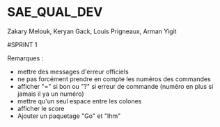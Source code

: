 # SAE_QUAL_DEV
Zakary Melouk, Keryan Gack, Louis Prigneaux, Arman Yigit


#SPRINT 1

Remarques : 
- mettre des messages d'erreur officiels
- ne pas forcément prendre en compte les numéros des commandes
- afficher "=" si bon ou "?" si erreur de commande (numéro en plus si jamais il ya un numéro)
- mettre qu'un seul espace entre les colones
- afficher le score
- Ajouter un paquetage "Go" et "Ihm"

